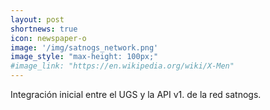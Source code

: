 ```yaml
---
layout: post
shortnews: true
icon: newspaper-o
image: '/img/satnogs_network.png'
image_style: "max-height: 100px;"
#image_link: "https://en.wikipedia.org/wiki/X-Men"
---
```


Integración inicial entre el UGS y la API v1. de la red satnogs.
